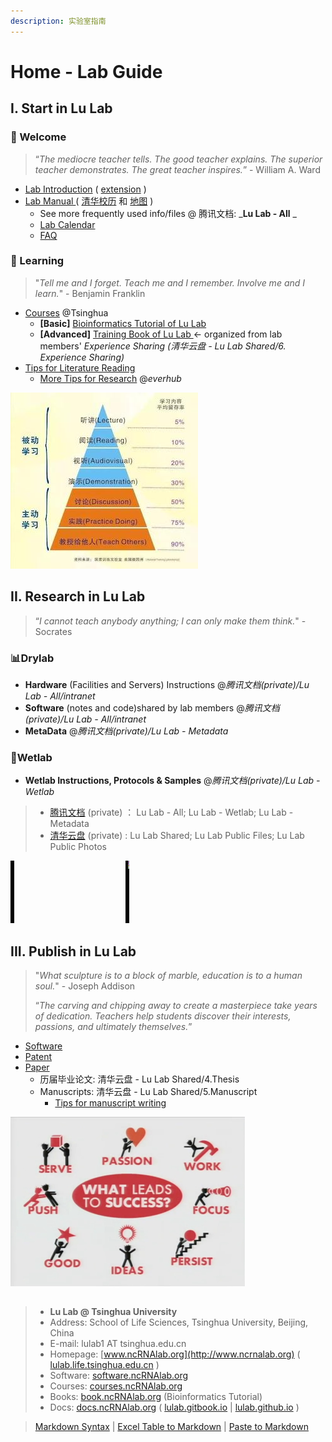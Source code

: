 ```yaml
---
description: 实验室指南
---
```


# Home - Lab Guide

## I. Start in Lu Lab

### 🎉 Welcome <a href="#welcome" id="welcome"></a>

> “_The mediocre teacher tells. The good teacher explains. The superior teacher demonstrates. The great teacher inspires._”  - William A. Ward

* [Lab Introduction](https://cloud.tsinghua.edu.cn/f/b77381dca00844a4890c/)  ( [extension](https://cloud.tsinghua.edu.cn/f/089900d1672548648ab7/) )
* [Lab Manual ](https://docs.qq.com/doc/DWWJzd3l0cllOYkR3) ( [清华校历](https://cn.bing.com/search?q=%09%E6%B8%85%E5%8D%8E%E5%A4%A7%E5%AD%A6+%E6%A0%A1%E5%8E%86+%40tsinghua.edu.cn\&qs=n\&form=QBRE\&sp=-1\&pq=%E6%B8%85%E5%8D%8E%E5%A4%A7%E5%AD%A6+%E6%A0%A1%E5%8E%86+%40tsinghua.edu.cn\&sc=0-24\&sk=\&cvid=64DF6D2C91B94399AD389DB9DF5FCD0C\&ghsh=0\&ghacc=0\&ghpl=)  和 [地图](https://cn.bing.com/search?q=%E6%B8%85%E5%8D%8E%E5%A4%A7%E5%AD%A6+%E5%9C%B0%E5%9B%BE\&go=Search\&qs=ds\&form=QBRE) )
  * See more frequently used info/files @ 腾讯文档: _**Lu Lab - All** _&#x20;
  * [Lab Calendar](cal.md)
  * [FAQ](faq.md)

### 📖 Learning <a href="#learning" id="learning"></a>

> "_Tell me and I forget. Teach me and I remember. Involve me and I learn._"  - Benjamin Franklin

* [Courses](https://www.ncrnalab.org/courses) @Tsinghua
  * **\[Basic]** [Bioinformatics Tutorial of Lu Lab](https://lulab2.gitbook.io)
  * **\[Advanced]** [Training Book of Lu Lab ](https://lulab1.gitbook.io/training/)<- organized from lab members' _Experience Sharing (_清华云盘 - Lu Lab Shared/6. Experience Sharing_)_
* [Tips for Literature Reading](literature-reading/reading.md)
  * [More Tips for Research](https://www.yinxiang.com/everhub/personal/336255) @_everhub_ &#x20;

![](.gitbook/assets/learning.jpg)

## II. Research in Lu Lab

> “_I cannot teach anybody anything; I can only make them think._" - Socrates

### 📊Drylab

* **Hardware** (Facilities and Servers) Instructions @_腾讯文档(private)/Lu Lab - All/intranet_
* **Software** (notes and code)shared by lab members @_腾讯文档(private)/Lu Lab - All/intranet_
* **MetaData** @_腾讯文档(private)/Lu Lab - Metadata_

### 🧪Wetlab

* **Wetlab Instructions, Protocols & Samples** @_腾讯文档(private)/Lu Lab - Wetlab_

> * [腾讯文档](https://docs.qq.com) (private)  ： Lu Lab - All; Lu Lab - Wetlab; Lu Lab - Metadata
> * [清华云盘](https://cloud.tsinghua.edu.cn) (private) : Lu Lab Shared; Lu Lab Public Files; Lu Lab Public Photos

![](.gitbook/assets/science.gif)

## III. Publish in Lu Lab

> "_What sculpture is to a block of marble, education is to a human soul._"  - Joseph Addison
>
> “_The carving and chipping away to create a masterpiece take years of dedication. Teachers help students discover their interests, passions, and ultimately themselves._”

* [Software](http://www.ncrnalab.org/software)
* [Patent](https://www.ncrnalab.org/about-us/#%E4%B8%93%E5%88%A9%E5%92%8C%E7%A7%91%E7%A0%94%E8%AE%BA%E6%96%87)
* [Paper](https://www.ncrnalab.org/publications/)
  * 历届毕业论文: 清华云盘 - Lu Lab Shared/4.Thesis
  * Manuscripts: 清华云盘 - Lu Lab Shared/5.Manuscript
    * [Tips for manuscript writing](paper-writing/writing.md)

![](.gitbook/assets/success.png)

##

> * **Lu Lab @ Tsinghua University**
> * Address:   School of Life Sciences, Tsinghua University, Beijing, China
> * E-mail:    lulab1 AT tsinghua.edu.cn
> * Homepage:   [www.ncRNAlab.org](http://www.ncrnalab.org)  ( [lulab.life.tsinghua.edu.cn](http://lulab.life.tsinghua.edu.cn) )
> * Software:  [software.ncRNAlab.org](http://software.ncrnalab.org)
> * Courses:  [courses.ncRNAlab.org](http://www.ncrnalab.org/courses)
> * Books: [book.ncRNAlab.org](https://book.ncrnalab.org) (Bioinformatics Tutorial)
> * Docs: [docs.ncRNAlab.org](https://docs.ncrnalab.org)  ( [lulab.gitbook.io](http://lulab.gitbook.io)  |  [lulab.github.io](http://lulab.github.io) )



> [Markdown Syntax](https://github.com/adam-p/markdown-here/wiki/Markdown-Cheatsheet) | [Excel Table to Markdown](https://www.tablesgenerator.com/markdown\_tables) | [Paste to Markdown](https://euangoddard.github.io/clipboard2markdown/)

